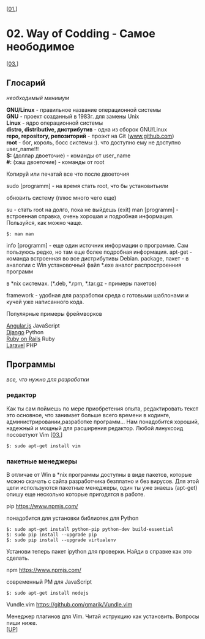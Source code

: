 <!--
File          : 02.md

Created       : Sun 05 Jul 2015 23:15:17
Last Modified : Sat 11 Jul 2015 13:13:18
Maintainer    : sharlaran
-->


\[[01.](./01.md)\]
# 02. Way of Codding - Самое неободимое #
\[[03.](./03.md)\]

## Глосарий ##
_необходимый минимум_

__GNU/Linux__ - правильное название операционной системы  
__GNU__ - проект созданный в 1983г. для замены Unix  
__Linux__ - ядро операционной системы  
__distro, distributive, дистрибутив__ - одна из сборок  GNU/Linux  
__repo, repository, репозиторий__ - проэкт на Git (www.github.com)  
__root__ - бог, король, босс системы :). что доступно ему не доступно  user_name!!!  
__$:__ (доллар двоеточие) - команды от user_name  
__\#:__ (хаш двоеточие) - команды от root   

Копируй или печатай все что после двоеточия 

sudo [programm] - на время стать root, что бы установитьили

обновить систему (плюс много чего еще)

su - стать root на долго, пока не выйдешь (exit)
man [programm] - встроенная справка, очень хорошая и
подробная информация. Пользуйся, как можно чаще.


    $: man man

info [programm] - еще один источник информации о программе. Сам пользуюсь редко,
но там еще более подробная информация.
apt-get - команда встроенная во все дистрибутивы Debian.
package, пакет - в аналогии с Win установочный файл *.exe аналог распростроенния программ

 в \*nix системах. (\*.deb, \*.rpm, \*.tar.gz - примеры пакетов)


framework -  удобная для разработки среда с готовыми шаблонами и кучей уже написанного кода.

Популярные примеры фреймворков

[Angular.js](https://angularjs.org/) JavaScript  
[Django](https://www.djangoproject.com/) Python  
[Ruby on Rails](http://rubyonrails.org/) Ruby  
[Laravel](http://laravel.com/) PHP  


## Программы ##
_все, что нужно для разработки_

### редактор ###
Как ты сам поймешь по мере приобретения опыта, редактировать текст это основное,
что занимает больше всего времени в кодинге, администрировании,разработке
программ...   Нам понадобится хороший, надежный и мощный для расширения
редактор. Любой линуксоид посоветуют Vim \[[03.](./03.md)\]

    $: sudo apt-get install vim


### пакетные менеджеры ###

В отличае от Win в *nix программы доступны в виде пакетов, которые можно скачать
с сайта разработчика безплатно и без вирусов. Для этой цели используются
пакетные менеджеры, один ты уже знаешь (apt-get) опишу еще несколько которые
пригодятся в работе.


pip https://www.npmjs.com/

понадобится для установки библиотек  для Python

    $: sudo apt-get install python-pip python-dev build-essential
    $: sudo pip install --upgrade pip
    $: sudo pip install --upgrade virtualenv

Установи теперь пакет ipython для проверки. Найди в справке как это сделать.

npm https://www.npmjs.com/

современный PM для JavaScript

    $: sudo apt-get install nodejs

Vundle.vim https://github.com/gmarik/Vundle.vim

Менеджер плагинов для Vim. Читай иструкцию как установить. Вопросы пиши ниже.  
\[[UP](./02.md)\]
